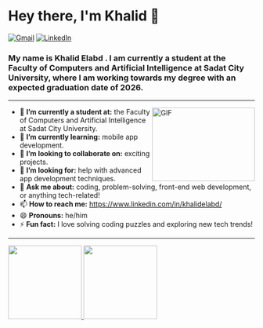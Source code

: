 <h1 align="left"> Hey there, I'm Khalid 👋 </h1>

<span>
  <a href="mailto:rory.aa60@gmail.com"><img alt="Gmail" src="https://img.shields.io/badge/-eb4336?style=flat-square&logo=Gmail&logoColor=white"></a>
</span>
<span>
  <a href="https://www.linkedin.com/in/khalidelabd/"><img alt="LinkedIn" src="https://img.shields.io/badge/-0075b5?style=flat-square&logo=Linkedin&logoColor=white"></a>
</span>



<h3 align="left">  My name is Khalid Elabd . I am currently a student at the Faculty of Computers and Artificial Intelligence at Sadat City University, where I am working towards my degree with an expected graduation date of 2026.</h3>

---
<img src="https://media.giphy.com/media/llarwdtFqG63IlqUR1/giphy.gif" width="210" height="150" align="right" alt="GIF">

- 🔭 **I’m currently a student at:** the Faculty of Computers and Artificial Intelligence at Sadat City University.
- 🌱 **I’m currently learning:** mobile app development.
- 👯 **I’m looking to collaborate on:** exciting projects.
- 🤔 **I’m looking for:** help with advanced app development techniques.
- 💬 **Ask me about:** coding, problem-solving, front-end web development, or anything tech-related!
- 📫 **How to reach me:** https://www.linkedin.com/in/khalidelabd/
- 😄 **Pronouns:** he/him
- ⚡ **Fun fact:** I love solving coding puzzles and exploring new tech trends!
---
<a href="https://dewith.co/">
  <img height="150px" src="https://github-readme-stats.vercel.app/api?username=khalidKE&show_icons=true&hide_title=true&hide_border=true&theme=graywhite" />
  <img height="150px" src="https://github-readme-stats.vercel.app/api/top-langs/?username=khalidKE&show_icons=true&layout=compact&langs_count=6&hide_title=true&hide_border=true&theme=graywhite" />
</a>

